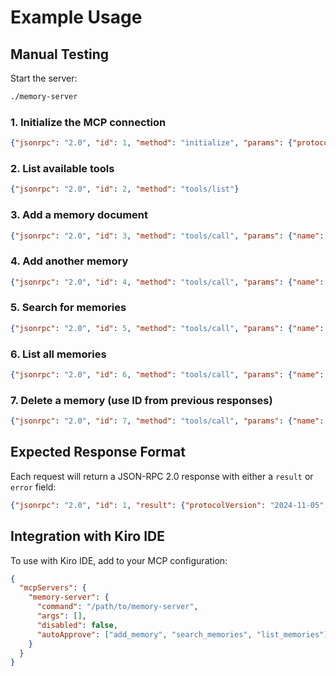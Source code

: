 # Example Usage

## Manual Testing

Start the server:
```bash
./memory-server
```

### 1. Initialize the MCP connection
```json
{"jsonrpc": "2.0", "id": 1, "method": "initialize", "params": {"protocolVersion": "2024-11-05", "capabilities": {}, "clientInfo": {"name": "test", "version": "1.0"}}}
```

### 2. List available tools
```json
{"jsonrpc": "2.0", "id": 2, "method": "tools/list"}
```

### 3. Add a memory document
```json
{"jsonrpc": "2.0", "id": 3, "method": "tools/call", "params": {"name": "add_memory", "arguments": {"content": "How to fix null pointer exception in Go: Always check if pointer is nil before dereferencing", "tags": ["golang", "debugging", "error-handling"], "favorite": true, "properties": {"category": "bug-fix", "language": "go"}}}}
```

### 4. Add another memory
```json
{"jsonrpc": "2.0", "id": 4, "method": "tools/call", "params": {"name": "add_memory", "arguments": {"content": "Use defer statements for cleanup operations in Go functions", "tags": ["golang", "best-practices"], "properties": {"category": "tip"}}}}
```

### 5. Search for memories
```json
{"jsonrpc": "2.0", "id": 5, "method": "tools/call", "params": {"name": "search_memories", "arguments": {"query": "golang error handling", "limit": 5, "threshold": 0.1}}}
```

### 6. List all memories
```json
{"jsonrpc": "2.0", "id": 6, "method": "tools/call", "params": {"name": "list_memories", "arguments": {}}}
```

### 7. Delete a memory (use ID from previous responses)
```json
{"jsonrpc": "2.0", "id": 7, "method": "tools/call", "params": {"name": "delete_memory", "arguments": {"id": "your-document-id-here"}}}
```

## Expected Response Format

Each request will return a JSON-RPC 2.0 response with either a `result` or `error` field:

```json
{"jsonrpc": "2.0", "id": 1, "result": {"protocolVersion": "2024-11-05", "capabilities": {"tools": {}}, "serverInfo": {"name": "memory-server", "version": "1.0.0"}}}
```

## Integration with Kiro IDE

To use with Kiro IDE, add to your MCP configuration:

```json
{
  "mcpServers": {
    "memory-server": {
      "command": "/path/to/memory-server",
      "args": [],
      "disabled": false,
      "autoApprove": ["add_memory", "search_memories", "list_memories"]
    }
  }
}
```